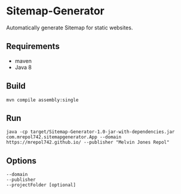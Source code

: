 # Sitemap-Generator

Automatically generate Sitemap for static websites.

## Requirements
- maven
- Java 8

## Build
```
mvn compile assembly:single
```

## Run
```
java -cp target/Sitemap-Generator-1.0-jar-with-dependencies.jar com.mrepol742.sitemapgenerator.App --domain https://mrepol742.github.io/ --publisher "Melvin Jones Repol"
```

## Options
```
--domain 
--publisher
--projectFolder [optional]
```